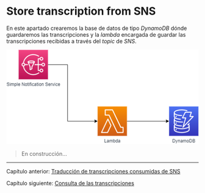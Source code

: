 # Store transcription from SNS

En este apartado crearemos la base de datos de tipo *DynamoDB* dónde guardaremos las transcripciones y la *lambda* encargada de guardar las transcripciones recibidas a través del *topic* de *SNS*.

![Transcribe audio diagram](../documentation-images/Serverless_Audio_Translator_part4.png)

> En construcción...

---

Capítulo anterior: [Traducción de transcripciones consumidas de SNS](../02-translate-transcription-from-sns/guide.md)

Capítulo siguiente: [Consulta de las transcripciones](../04-retrieve-transcriptions-from-dynamodb/guide.md)

